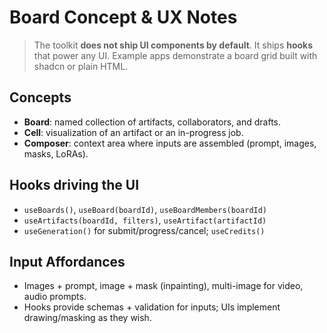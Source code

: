# Board Concept & UX Notes

> The toolkit **does not ship UI components by default**. It ships **hooks** that power any UI.
> Example apps demonstrate a board grid built with shadcn or plain HTML.

## Concepts
- **Board**: named collection of artifacts, collaborators, and drafts.
- **Cell**: visualization of an artifact or an in-progress job.
- **Composer**: context area where inputs are assembled (prompt, images, masks, LoRAs).

## Hooks driving the UI
- `useBoards()`, `useBoard(boardId)`, `useBoardMembers(boardId)`
- `useArtifacts(boardId, filters)`, `useArtifact(artifactId)`
- `useGeneration()` for submit/progress/cancel; `useCredits()`

## Input Affordances
- Images + prompt, image + mask (inpainting), multi-image for video, audio prompts.
- Hooks provide schemas + validation for inputs; UIs implement drawing/masking as they wish.
